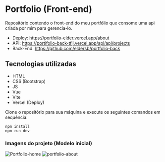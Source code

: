 # Portfolio (Front-end)
Repositório contendo o front-end do meu portfólio que consome uma api criada por mim para gerencia-lo.

* Deploy: https://portfolio-elder.vercel.app/about
* API: https://portifolio-back-tfji.vercel.app/api/api/projects
* Back-End: https://github.com/eldersb/portfolio-back

## Tecnologias utilizadas
* HTML
* CSS (Bootstrap)
* JS
* Vue
* Vite
* Vercel (Deploy)

Clone o repositório para sua máquina e execute os seguintes comandos em sequência:

```
npm install
npm run dev
```

### Imagens do projeto (Modelo inicial)
![Portfolio-home](https://github.com/user-attachments/assets/19fe16ca-0f00-4dfc-8507-049b5af00d40)
![portfolio-about](https://github.com/user-attachments/assets/19cea2b0-fe2c-406b-9f40-f2567088cef7)

